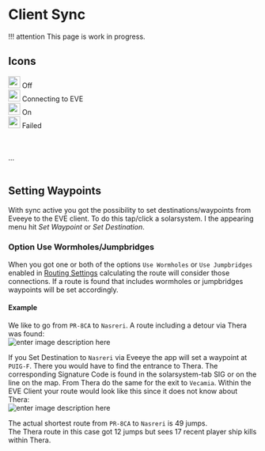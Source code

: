 # Client Sync

!!! attention
    This page is work in progress.

## Icons
<img src="https://raw.githubusercontent.com/Risingson/eedocs/master/docs/images/Marker-100_off.png" width="24" height="24" > Off<br>
<img src="https://raw.githubusercontent.com/Risingson/eedocs/master/docs/images/Marker-100_standby.png" width="24" height="24" > Connecting to EVE<br>
<img src="https://raw.githubusercontent.com/Risingson/eedocs/master/docs/images/Marker-100_on.png" width="24" height="24" > On<br>
<img src="https://raw.githubusercontent.com/Risingson/eedocs/master/docs/images/Marker-100_fail.png" width="24" height="24" > Failed<br>

<br><br>...<br><br>

## Setting Waypoints
With sync active you got the possibility to set destinations/waypoints from Eveeye to the EVE client. To do this tap/click a solarsystem. I the appearing menu hit *Set Waypoint* or *Set Destination*.
### Option Use Wormholes/Jumpbridges
When you got one or both of the options `Use Wormholes` or `Use Jumpbridges` enabled in [Routing Settings](https://eveeye.readthedocs.io/en/latest/ui/settings/#Route) calculating the route will consider those connections. If a route is found that includes wormholes or jumpbridges waypoints will be set accordingly.

#### Example
We like to go from `PR-8CA` to `Nasreri`.
A route including a detour via Thera was found:<br>![enter image description here](https://raw.githubusercontent.com/Risingson/eedocs/master/docs/images/route/Wormhole_routing_0.png)

If you Set Destination to `Nasreri` via Eveeye the app will set a waypoint at `PUIG-F`. There you would have to find the entrance to Thera. The corresponding Signature Code is found in the solarsystem-tab SIG or on the line on the map. From Thera do the same for the exit to `Vecamia`.
Within the EVE Client your route would look like this since it does not know about Thera:<br>
 ![enter image description here](https://raw.githubusercontent.com/Risingson/eedocs/master/docs/images/route/Wormhole_routing_1.png)

The actual shortest route from `PR-8CA` to `Nasreri` is 49 jumps.<br> 
The Thera route in this case got 12 jumps but sees 17 recent player ship kills within Thera.
<!--stackedit_data:
eyJoaXN0b3J5IjpbLTc5MDAwNTE2Nyw4Mjc4MDY4MjcsMTg4MD
AwMTgsMTg5MjkyNjA4LC00MjE0NTUyOTgsMTA2NDExMzc5LC0x
MjgzNTM1MDk3LC03NzA5MzY4NDAsNjA3NTY0NDcsLTIxMDM3Nz
U4NjMsNDA0NDE0NjE5LC0yMDgwNTA4NTQ3LDEyNTMxNDc2NTUs
LTE0NjcwODg4OTQsMjAyODc3NjYyMSwtMTUxMDUyNjA5MSwtMT
M0NTg1MzI3OV19
-->